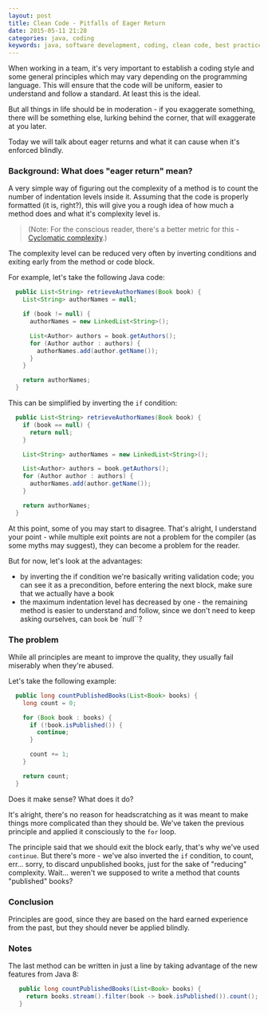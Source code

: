 ```yaml
---
layout: post
title: Clean Code - Pitfalls of Eager Return
date: 2015-05-11 21:28
categories: java, coding
keywords: java, software development, coding, clean code, best practices
---
```


When working in a team, it's very important to establish a coding style and some
general principles which may vary depending on the programming language. This
will ensure that the code will be uniform, easier to understand and follow a
standard. At least this is the ideal.

<!-- more -->

But all things in life should be in moderation - if you exaggerate something,
there will be something else, lurking behind the corner, that will exaggerate at
you later. 

Today we will talk about eager returns and what it can cause when it's enforced
blindly.

### Background: What does "eager return" mean?

A very simple way of figuring out the complexity of a method is to count the
number of indentation levels inside it. Assuming that the code is properly
formatted (it is, right?), this will give you a rough idea of how much a method
does and what it's complexity level is. 

> (Note: For the conscious reader, there's a better metric for this - [Cyclomatic complexity](http://en.wikipedia.org/wiki/Cyclomatic_complexity).)

The complexity level can be reduced very often by inverting conditions and
exiting early from the method or code block.

For example, let's take the following Java code:

``` java
  public List<String> retrieveAuthorNames(Book book) {
    List<String> authorNames = null;

    if (book != null) {
      authorNames = new LinkedList<String>();

      List<Author> authors = book.getAuthors();
      for (Author author : authors) {
        authorNames.add(author.getName());
      }
    }

    return authorNames;
  }
```

This can be simplified by inverting the `if` condition:

``` java
  public List<String> retrieveAuthorNames(Book book) {
    if (book == null) {
      return null;
    }

    List<String> authorNames = new LinkedList<String>();

    List<Author> authors = book.getAuthors();
    for (Author author : authors) {
      authorNames.add(author.getName());
    }

    return authorNames;
  }

```

At this point, some of you may start to disagree. That's alright, I understand
your point - while multiple exit points are not a problem for the compiler (as
some myths may suggest), they can become a problem for the reader. 

But for now, let's look at the advantages:

 * by inverting the if condition we're basically writing validation code; you
   can see it as a precondition, before entering the next block, make sure that
   we actually have a book
 * the maximum indentation level has decreased by one - the remaining method is
   easier to understand and follow, since we don't need to keep asking ourselves,
   can `book` be `null``?


### The problem

While all principles are meant to improve the quality, they usually fail 
miserably when they're abused.

Let's take the following example:

``` java
  public long countPublishedBooks(List<Book> books) {
    long count = 0;

    for (Book book : books) {
      if (!book.isPublished()) {
        continue;
      }

      count += 1;
    }

    return count;
  }
```

Does it make sense? What does it do?

It's alright, there's no reason for headscratching as it was meant to make
things more complicated than they should be. We've taken the previous principle
and applied it consciously to the `for` loop. 

The principle said that we should exit the block early, that's why we've used
`continue`. But there's more - we've also inverted the `if` condition, to count,
err... sorry, to discard unpublished books, just for the sake of "reducing"
complexity. Wait... weren't we supposed to write a method that counts
"published" books?

### Conclusion
Principles are good, since they are based on the hard earned experience from the 
past, but they should never be applied blindly.

### Notes
The last method can be written in just a line by taking advantage of the new
features from Java 8:

``` java
   public long countPublishedBooks(List<Book> books) {
     return books.stream().filter(book -> book.isPublished()).count();
   }
``` 
